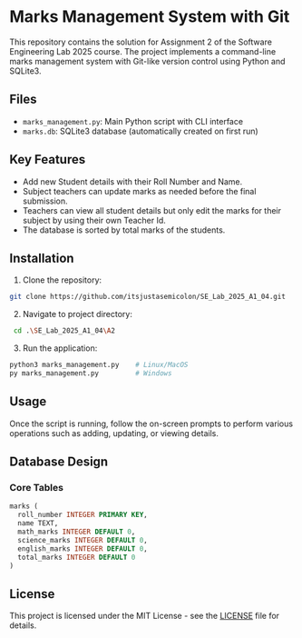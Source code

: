 # Marks Management System with Git

This repository contains the solution for Assignment 2 of the Software Engineering Lab 2025 course. The project implements a command-line marks management system with Git-like version control using Python and SQLite3.

## Files

- `marks_management.py`: Main Python script with CLI interface
- `marks.db`: SQLite3 database (automatically created on first run)

## Key Features

- Add new Student details with their Roll Number and Name.
- Subject teachers can update marks as needed before the final submission.
- Teachers can view all student details but only edit the marks for their subject by using their own Teacher Id.
- The database is sorted by total marks of the students.

## Installation

1. Clone the repository:
```bash
git clone https://github.com/itsjustasemicolon/SE_Lab_2025_A1_04.git
```

2. Navigate to project directory:
```bash
 cd .\SE_Lab_2025_A1_04\A2
```

3. Run the application:
```bash
python3 marks_management.py    # Linux/MacOS
py marks_management.py         # Windows
```

## Usage

Once the script is running, follow the on-screen prompts to perform various operations such as adding, updating, or viewing details.

## Database Design

### Core Tables
```sql
marks (
  roll_number INTEGER PRIMARY KEY,
  name TEXT,
  math_marks INTEGER DEFAULT 0,
  science_marks INTEGER DEFAULT 0,
  english_marks INTEGER DEFAULT 0,
  total_marks INTEGER DEFAULT 0
)
```

## License

This project is licensed under the MIT License - see the [LICENSE]([LICENSE](https://github.com/itsjustasemicolon/SE_Lab_2025_A1_04_Repo/blob/8b30da4890579d80d54429e9182bf5352136df45/LICENSE)) file for details.
